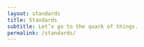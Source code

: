 ```yaml
---
layout: standards
title: Standards
subtitle: Let’s go to the quark of things.
permalink: /standards/
---
```

